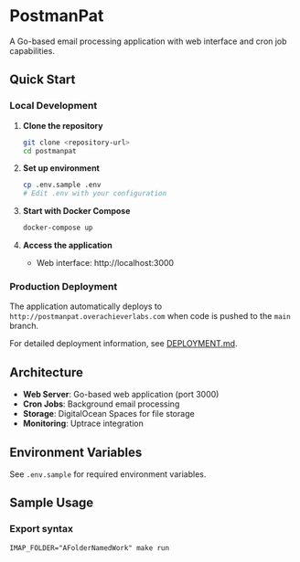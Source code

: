 # PostmanPat

A Go-based email processing application with web interface and cron job capabilities.

## Quick Start

### Local Development

1. **Clone the repository**
   ```bash
   git clone <repository-url>
   cd postmanpat
   ```

2. **Set up environment**
   ```bash
   cp .env.sample .env
   # Edit .env with your configuration
   ```

3. **Start with Docker Compose**
   ```bash
   docker-compose up
   ```

4. **Access the application**
   - Web interface: http://localhost:3000

### Production Deployment

The application automatically deploys to `http://postmanpat.overachieverlabs.com` when code is pushed to the `main` branch.

For detailed deployment information, see [DEPLOYMENT.md](DEPLOYMENT.md).

## Architecture

- **Web Server**: Go-based web application (port 3000)
- **Cron Jobs**: Background email processing
- **Storage**: DigitalOcean Spaces for file storage
- **Monitoring**: Uptrace integration

## Environment Variables

See `.env.sample` for required environment variables.

## Sample Usage

### Export syntax

```text
IMAP_FOLDER="AFolderNamedWork" make run
```
